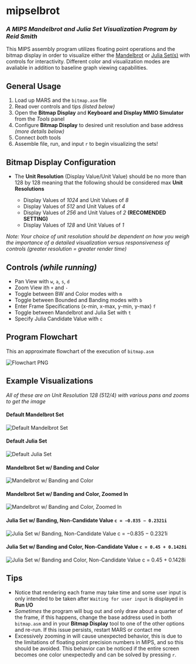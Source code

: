 # mipselbrot
### ***A MIPS Mandelbrot and Julia Set Visualization Program by Reid Smith***
This MIPS assembly program utilizes floating point operations and the bitmap display in order to visualize either the [Mandelbrot](https://en.wikipedia.org/wiki/Mandelbrot_set) or [Julia Set(s)](https://en.wikipedia.org/wiki/Julia_set) with controls for interactivity. Different color and visualization modes are avaliable in addition to baseline graph viewing capabilities.


## General Usage
1. Load up MARS and the `bitmap.asm` file
2. Read over controls and tips *(listed below)*
3. Open the **Bitmap Display** and **Keyboard and Display MMIO Simulator** from the *Tools* panel
4. Configure **Bitmap Display** to desired unit resolution and base address *(more details below)*
5. Connect *both* tools
6. Assemble file, run, and input `r` to begin visualizing the sets!

## Bitmap Display Configuration
- The **Unit Resolution** (Display Value/Unit Value) should be no more than 128 by 128 meaning that the following should be considered max **Unit Resolutions**

  - Display Values of *1024* and Unit Values of *8* 
  - Display Values of *512* and Unit Values of *4* 
  - Display Values of *256* and Unit Values of *2* **(RECOMENDED SETTING)**
  - Display Values of *128* and Unit Values of *1* 

*Note: Your choice of unit resolution should be dependent on how you weigh the importance of a detailed visualization versus responsiveness of controls (greater resolution = greater render time)*
## Controls *(while running)*
- Pan View with `w`, `a`, `s`, `d` 
- Zoom View ith `+` and `-`
- Toggle between BW and Color modes with `m`
- Toggle between Bounded and Banding modes with `b`
- Enter Frame Specifications (x-min, x-max, y-min, y-max) `f`
- Toggle between Mandelbrot and Julia Set with `t`
- Specify Julia Candidate Value with `c`

## Program Flowchart
This an approximate flowchart of the execution of `bitmap.asm`

![Flowchart PNG](img/MipselbrotFlowchart.png)

## Example Visualizations
*All of these are on Unit Resolution 128 (512/4) with various pans and zooms to get the image*
#### Default Mandelbrot Set
![Default Mandelbrot Set](img/mipselbrotMDefault.png)
#### Default Julia Set
![Default Julia Set](img/mipselbrotJDefault.png)
#### Mandelbrot Set w/ Banding and Color
![Mandelbrot w/ Banding and Color](img/mipselbrotMBC.png)
#### Mandelbrot Set w/ Banding and Color, Zoomed In
![Mandelbrot w/ Banding and Color, Zoomed In](img/mipselbrotMBCZoomedIn.png)
#### Julia Set w/ Banding, Non-Candidate Value `c = −0.835 − 0.2321i`
![Julia Set w/ Banding, Non-Candidate Value c = −0.835 − 0.2321i](img/mipselbrotJC1.png)
#### Julia Set w/ Banding and Color, Non-Candidate Value `c = 0.45 + 0.1428i`
![Julia Set w/ Banding and Color, Non-Candidate Value c = 0.45 + 0.1428i](img/mipselbrotJC2.png)

## Tips
- Notice that rendering each frame may take time and some user input is only intended to be taken after `Waiting for user input` is displayed in **Run I/O**
- *Sometimes* the program will bug out and only draw about a quarter of the frame, if this happens, change the base address used in both `bitmap.asm` and in your **Bitmap Display** tool to one of the other options and re-run. If this issue persists, restart MARS or contact me
- Excessively zooming in will cause unexpected behavior, this is due to the limitations of floating point precision numbers in MIPS, and so this should be avoided. This behavior can be noticed if the entire screen becomes one color unexpectedly and can be solved by pressing `r`.

